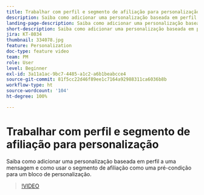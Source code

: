 ```yaml
---
title: Trabalhar com perfil e segmento de afiliação para personalização
description: Saiba como adicionar uma personalização baseada em perfil a uma mensagem e como usar o segmento de afiliação como uma pré-condição para um bloco de personalização.
landing-page-description: Saiba como adicionar uma personalização baseada em perfil a uma mensagem e como usar o segmento de afiliação como uma pré-condição para um bloco de personalização.
short-description: Saiba como adicionar uma personalização baseada em perfil a uma mensagem e como usar o segmento de afiliação como uma pré-condição para um bloco de personalização.
jira: KT-8034
thumbnail: 334078.jpg
feature: Personalization
doc-type: feature video
team: PM
role: User
level: Beginner
exl-id: 3a11a1ac-9bc7-4485-a1c2-a6b1beabcce4
source-git-commit: 81f5cc22d46f89ee1c7164a92988311ca6036b8b
workflow-type: ht
source-wordcount: '104'
ht-degree: 100%

---
```


# Trabalhar com perfil e segmento de afiliação para personalização

Saiba como adicionar uma personalização baseada em perfil a uma mensagem e como usar o segmento de afiliação como uma pré-condição para um bloco de personalização.

>[!VIDEO](https://video.tv.adobe.com/v/334078?quality=12&learn=on)
